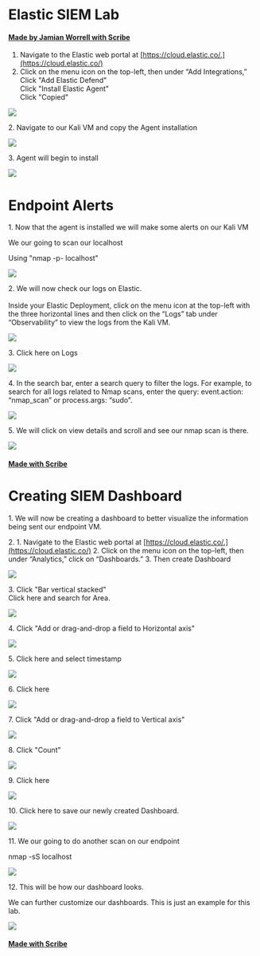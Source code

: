 # Elastic SIEM Lab
#### [Made by Jamian Worrell with Scribe](https://scribehow.com/shared/Elastic_SIEM_Lab__PhIU-Tz8R0ScpwqTlL4AJA)

1. Navigate to the Elastic web portal at [https://cloud.elastic.co/.](https://cloud.elastic.co/)
2. Click on the menu icon on the top-left, then under “Add Integrations,”\
   Click "Add Elastic Defend"\
   Click "Install Elastic Agent"\
   Click "Copied"

![](https://colony-recorder.s3.amazonaws.com/files/2024-03-23/508c4f58-e36f-439d-8ade-2261958b2d34/stack_animation.webp)


2\. Navigate to our Kali VM and copy the Agent installation 

![](https://colony-recorder.s3.amazonaws.com/files/2024-03-23/ff8a21a5-dc74-4efb-b675-87e33a383cc8/stack_animation.webp)


3\. Agent will begin to install

![](https://colony-recorder.s3.amazonaws.com/files/2024-03-23/d1d3d3fb-aee5-4ea4-9669-adba0bba123b/stack_animation.webp)

# Endpoint Alerts
1\. Now that the agent is installed we will make some alerts on our Kali VM

We our going to scan our localhost

Using "nmap -p- localhost"

![](https://ajeuwbhvhr.cloudimg.io/colony-recorder.s3.amazonaws.com/files/2024-03-23/29802a7e-9cee-4929-90bc-0e2a0918f2b7/ascreenshot.jpeg?tl_px=14,432&br_px=874,913&force_format=png&width=860&wat_scale=76&wat=1&wat_opacity=0.7&wat_gravity=northwest&wat_url=https://colony-recorder.s3.us-west-1.amazonaws.com/images/watermarks/FB923C_standard.png&wat_pad=402,212)


2\. We will now check our logs on Elastic.\
\
Inside your Elastic Deployment, click on the menu icon at the top-left with the three horizontal lines and then click on the “Logs” tab under “Observability” to view the logs from the Kali VM.

![](https://ajeuwbhvhr.cloudimg.io/colony-recorder.s3.amazonaws.com/files/2024-03-23/ffd9e45b-334c-448d-8302-7120178b423a/ascreenshot.jpeg?tl_px=0,0&br_px=859,480&force_format=png&width=860&wat_scale=76&wat=1&wat_opacity=0.7&wat_gravity=northwest&wat_url=https://colony-recorder.s3.us-west-1.amazonaws.com/images/watermarks/FB923C_standard.png&wat_pad=3,40)


3\. Click here on Logs

![](https://ajeuwbhvhr.cloudimg.io/colony-recorder.s3.amazonaws.com/files/2024-03-23/b77ead5d-e99e-4e67-a7d3-61ecea124520/ascreenshot.jpeg?tl_px=0,599&br_px=859,1080&force_format=png&width=860&wat_scale=76&wat=1&wat_opacity=0.7&wat_gravity=northwest&wat_url=https://colony-recorder.s3.us-west-1.amazonaws.com/images/watermarks/FB923C_standard.png&wat_pad=4,315)


4\. In the search bar, enter a search query to filter the logs. For example, to search for all logs related to Nmap scans, enter the query: event.action: “nmap_scan” or process.args: “sudo”.

![](https://ajeuwbhvhr.cloudimg.io/colony-recorder.s3.amazonaws.com/files/2024-03-23/809252f2-bfdb-4e87-a917-e509140f7473/ascreenshot.jpeg?tl_px=387,0&br_px=1247,480&force_format=png&width=860&wat_scale=76&wat=1&wat_opacity=0.7&wat_gravity=northwest&wat_url=https://colony-recorder.s3.us-west-1.amazonaws.com/images/watermarks/FB923C_standard.png&wat_pad=402,193)


5\. We will click on view details and scroll and see our nmap scan is there.

![](https://colony-recorder.s3.amazonaws.com/files/2024-03-23/349f483c-b127-40fa-952b-c6c2b183f56a/stack_animation.webp)
#### [Made with Scribe](https://scribehow.com/shared/Navigate_using_clicks_searches_filters_and_key_presses__BoUNWnp4RcWWJn-_cAYp5w)

# Creating SIEM Dashboard
1\. We will now be creating a dashboard to better visualize the information being sent our endpoint VM.


2\. 1. Navigate to the Elastic web portal at [https://cloud.elastic.co/.](https://cloud.elastic.co/)
2. Click on the menu icon on the top-left, then under “Analytics,” click on “Dashboards.”
3. Then create Dashboard

![](https://colony-recorder.s3.amazonaws.com/files/2024-03-23/4298b58c-af59-4d68-9698-37f3171a8cd9/stack_animation.webp)


3\. Click "Bar vertical stacked"\
Click here and search for Area.

![](https://colony-recorder.s3.amazonaws.com/files/2024-03-23/8d17e2fa-99c9-4013-ab58-ba18d4e2a586/stack_animation.webp)


4\. Click "Add or drag-and-drop a field to Horizontal axis"

![](https://ajeuwbhvhr.cloudimg.io/colony-recorder.s3.amazonaws.com/files/2024-03-23/1a3486fc-1c8b-4dcc-a4dd-fda1265e8bd0/ascreenshot.jpeg?tl_px=1060,97&br_px=1920,578&force_format=png&width=860&wat_scale=76&wat=1&wat_opacity=0.7&wat_gravity=northwest&wat_url=https://colony-recorder.s3.us-west-1.amazonaws.com/images/watermarks/FB923C_standard.png&wat_pad=480,212)


5\. Click here and select timestamp

![](https://colony-recorder.s3.amazonaws.com/files/2024-03-23/22bb98b3-9218-4308-8a5f-78511d1b4154/stack_animation.webp)


6\. Click here

![](https://ajeuwbhvhr.cloudimg.io/colony-recorder.s3.amazonaws.com/files/2024-03-23/4f7d181e-c3eb-4f18-9573-635b70d24776/ascreenshot.jpeg?tl_px=1060,0&br_px=1920,480&force_format=png&width=860&wat_scale=76&wat=1&wat_opacity=0.7&wat_gravity=northwest&wat_url=https://colony-recorder.s3.us-west-1.amazonaws.com/images/watermarks/FB923C_standard.png&wat_pad=806,160)


7\. Click "Add or drag-and-drop a field to Vertical axis"

![](https://ajeuwbhvhr.cloudimg.io/colony-recorder.s3.amazonaws.com/files/2024-03-23/e934b803-b484-45ca-80ce-0704cb64b1b7/ascreenshot.jpeg?tl_px=1060,186&br_px=1920,667&force_format=png&width=860&wat_scale=76&wat=1&wat_opacity=0.7&wat_gravity=northwest&wat_url=https://colony-recorder.s3.us-west-1.amazonaws.com/images/watermarks/FB923C_standard.png&wat_pad=554,212)


8\. Click "Count"

![](https://ajeuwbhvhr.cloudimg.io/colony-recorder.s3.amazonaws.com/files/2024-03-23/79dcc6d5-c9d7-4856-927f-fafe32cf9417/ascreenshot.jpeg?tl_px=1060,153&br_px=1920,634&force_format=png&width=860&wat_scale=76&wat=1&wat_opacity=0.7&wat_gravity=northwest&wat_url=https://colony-recorder.s3.us-west-1.amazonaws.com/images/watermarks/FB923C_standard.png&wat_pad=448,212)


9\. Click here

![](https://ajeuwbhvhr.cloudimg.io/colony-recorder.s3.amazonaws.com/files/2024-03-23/902cf6b8-ed26-4307-a3b6-8d7fabc51891/ascreenshot.jpeg?tl_px=1060,599&br_px=1920,1080&force_format=png&width=860&wat_scale=76&wat=1&wat_opacity=0.7&wat_gravity=northwest&wat_url=https://colony-recorder.s3.us-west-1.amazonaws.com/images/watermarks/FB923C_standard.png&wat_pad=458,430)


10\. Click here to save our newly created Dashboard.

![](https://ajeuwbhvhr.cloudimg.io/colony-recorder.s3.amazonaws.com/files/2024-03-23/6d855d69-facf-42f4-85a9-7a8f56f09958/ascreenshot.jpeg?tl_px=1060,0&br_px=1920,480&force_format=png&width=860&wat_scale=76&wat=1&wat_opacity=0.7&wat_gravity=northwest&wat_url=https://colony-recorder.s3.us-west-1.amazonaws.com/images/watermarks/FB923C_standard.png&wat_pad=715,47)


11\. We our going to do another scan on our endpoint

nmap -sS localhost

![](https://ajeuwbhvhr.cloudimg.io/colony-recorder.s3.amazonaws.com/files/2024-03-23/49b9d8b2-ca94-448f-80eb-bb44ccaec810/ascreenshot.jpeg?tl_px=157,443&br_px=1016,924&force_format=png&width=860&wat_scale=76&wat=1&wat_opacity=0.7&wat_gravity=northwest&wat_url=https://colony-recorder.s3.us-west-1.amazonaws.com/images/watermarks/FB923C_standard.png&wat_pad=402,212)


12\. This will be how our dashboard looks.

We can further customize our dashboards. This is just an example for this lab. 

![](https://ajeuwbhvhr.cloudimg.io/colony-recorder.s3.amazonaws.com/files/2024-03-23/fc82843a-978c-4e94-a78b-dabb891da88b/screenshot.jpeg?tl_px=40,0&br_px=900,409&force_format=png&width=860)
#### [Made with Scribe](https://scribehow.com/shared/Creating_SIEM_Dashboard__KdFhU8hvRLWAK7a8-NQVJQ)



